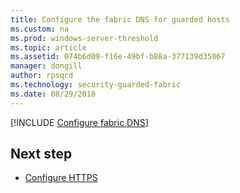 ```yaml
---
title: Configure the fabric DNS for guarded hosts
ms.custom: na
ms.prod: windows-server-threshold
ms.topic: article
ms.assetid: 074b6d09-f16e-49bf-b88a-377139d35067
manager: dongill
author: rpsqrd
ms.technology: security-guarded-fabric
ms.date: 08/29/2018
---
```


[!INCLUDE [Configure fabric DNS](../../../includes/guarded-fabric-configure-fabric-dns.md)] 


## Next step

- [Configure HTTPS](guarded-fabric-configure-hgs-https.md)
